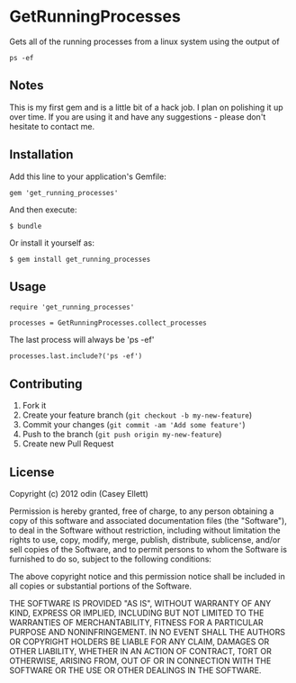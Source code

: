# GetRunningProcesses

Gets all of the running processes from a linux system using the output of

    ps -ef

## Notes

This is my first gem and is a little bit of a hack job. I plan on polishing it up over time.
If you are using it and have any suggestions - please don't hesitate to contact me.

## Installation

Add this line to your application's Gemfile:

    gem 'get_running_processes'

And then execute:

    $ bundle

Or install it yourself as:

    $ gem install get_running_processes

## Usage

    require 'get_running_processes'

    processes = GetRunningProcesses.collect_processes

The last process will always be 'ps -ef'

    processes.last.include?('ps -ef')

## Contributing

1. Fork it
2. Create your feature branch (`git checkout -b my-new-feature`)
3. Commit your changes (`git commit -am 'Add some feature'`)
4. Push to the branch (`git push origin my-new-feature`)
5. Create new Pull Request

## License

Copyright (c) 2012 odin (Casey Ellett)

Permission is hereby granted, free of charge, to any person obtaining a copy of this software and associated documentation files (the "Software"), to deal in the Software without restriction, including without limitation the rights to use, copy, modify, merge, publish, distribute, sublicense, and/or sell copies of the Software, and to permit persons to whom the Software is furnished to do so, subject to the following conditions:

The above copyright notice and this permission notice shall be included in all copies or substantial portions of the Software.

THE SOFTWARE IS PROVIDED "AS IS", WITHOUT WARRANTY OF ANY KIND, EXPRESS OR IMPLIED, INCLUDING BUT NOT LIMITED TO THE WARRANTIES OF MERCHANTABILITY, FITNESS FOR A PARTICULAR PURPOSE AND NONINFRINGEMENT. IN NO EVENT SHALL THE AUTHORS OR COPYRIGHT HOLDERS BE LIABLE FOR ANY CLAIM, DAMAGES OR OTHER LIABILITY, WHETHER IN AN ACTION OF CONTRACT, TORT OR OTHERWISE, ARISING FROM, OUT OF OR IN CONNECTION WITH THE SOFTWARE OR THE USE OR OTHER DEALINGS IN THE SOFTWARE.

